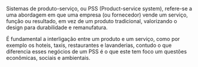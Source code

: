 ---
---

Sistemas de produto-serviço, ou PSS (Product-service system), refere-se a uma abordagem em que uma empresa (ou fornecedor) vende um serviço, função ou resultado, em vez de um produto tradicional, valorizando o design para durabilidade e remanufatura.

É fundamental a interligação entre um produto e um serviço, como por exemplo os hoteis, taxis, restaurantes e lavanderias, contudo o que diferencia esses negócios de um PSS é o que este tem foco um questões econômicas, sociais e ambientais. 